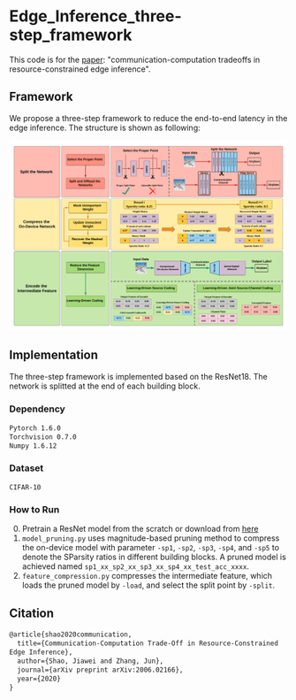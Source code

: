 # Edge_Inference_three-step_framework
This code is for the [paper](https://arxiv.org/abs/2006.02166): "communication-computation tradeoffs in resource-constrained edge inference".


## Framework

We propose a three-step framework to reduce the end-to-end latency in the edge inference. The structure is shown as following:

![avatar](./Framework.png)

## Implementation

The three-step framework is implemented based on the ResNet18. The network is splitted at the end of each building block.

### Dependency

```
Pytorch 1.6.0
Torchvision 0.7.0
Numpy 1.6.12
```

### Dataset

```
CIFAR-10
```
### How to Run

0. Pretrain a ResNet model from the scratch or download from [here](https://github.com/shaojiawei07/some_model)
1. `model_pruning.py` uses magnitude-based pruning method to compress the on-device model with parameter `-sp1`, `-sp2`, `-sp3`, `-sp4`, and `-sp5` to denote the SParsity ratios in different building blocks. A pruned model is achieved named `sp1_xx_sp2_xx_sp3_xx_sp4_xx_test_acc_xxxx`.
2. `feature_compression.py` compresses the intermediate feature, which loads the pruned model by `-load`, and select the split point by `-split`.


## Citation

```
@article{shao2020communication,
  title={Communication-Computation Trade-Off in Resource-Constrained Edge Inference},
  author={Shao, Jiawei and Zhang, Jun},
  journal={arXiv preprint arXiv:2006.02166},
  year={2020}
}
```






